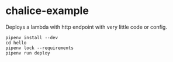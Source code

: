 # chalice-example

Deploys a lambda with http endpoint with very little code or config.

```shell
pipenv install --dev
cd hello
pipenv lock --requirements
pipenv run deploy
```

